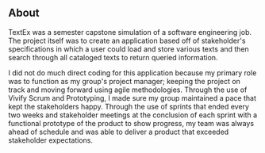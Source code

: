 ## About
TextEx was a semester capstone simulation of a software engineering job. The project itself was to create an application 
based off of stakeholder's specifications in which a user could load and store various texts and then search through all cataloged 
texts to return queried information.

I did not do much direct coding for this application because my primary role was to function as my group's project manager; 
keeping the project on track and moving forward using agile methodologies. Through the use of Vivify Scrum and Prototyping, 
I made sure my group maintained a pace that kept the stakeholders happy. Through the use of sprints that ended every two 
weeks and stakeholder meetings at the conclusion of each sprint with a functional prototype of the product to show progress,
my team was always ahead of schedule and was able to deliver a product that exceeded stakeholder expectations.

